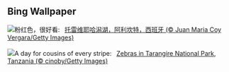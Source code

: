 ## Bing Wallpaper
![](https://www.bing.com/th?id=OHR.LasLagunas_ZH-CN9917702340_UHD.jpg&w=1000)粉红色，很好看:&nbsp;&ensp;[托雷维耶哈潟湖，阿利坎特，西班牙 (© Juan Maria Coy Vergara/Getty Images)](https://www.bing.com/th?id=OHR.LasLagunas_ZH-CN9917702340_UHD.jpg)
<br><br/>
![](https://www.bing.com/th?id=OHR.ZebraCousins_EN-US1951215229_UHD.jpg&w=1000)A day for cousins of every stripe:&nbsp;&ensp;[Zebras in Tarangire National Park, Tanzania (© cinoby/Getty Images)](https://www.bing.com/th?id=OHR.ZebraCousins_EN-US1951215229_UHD.jpg)
<br><br/>
